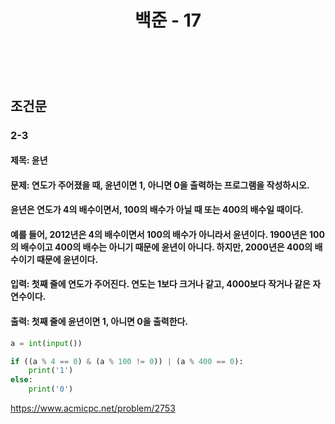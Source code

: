 ﻿---
layout: post
title: "백준 - 17"
category: studylog
tags: algorithm
---

<br>

## 조건문

### 2-3

#### 제목: 윤년

#### 문제: 연도가 주어졌을 때, 윤년이면 1, 아니면 0을 출력하는 프로그램을 작성하시오.

#### 윤년은 연도가 4의 배수이면서, 100의 배수가 아닐 때 또는 400의 배수일 때이다.

#### 예를 들어, 2012년은 4의 배수이면서 100의 배수가 아니라서 윤년이다. 1900년은 100의 배수이고 400의 배수는 아니기 때문에 윤년이 아니다. 하지만, 2000년은 400의 배수이기 때문에 윤년이다.

#### 입력: 첫째 줄에 연도가 주어진다. 연도는 1보다 크거나 같고, 4000보다 작거나 같은 자연수이다.

#### 출력: 첫째 줄에 윤년이면 1, 아니면 0을 출력한다.

```python
a = int(input())

if ((a % 4 == 0) & (a % 100 != 0)) | (a % 400 == 0):
    print('1')
else:
    print('0')
```

https://www.acmicpc.net/problem/2753

